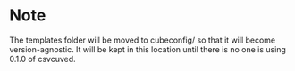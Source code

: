# Note

The templates folder will be moved to cubeconfig/ so that it will become version-agnostic. It will be kept in this location until there is no one is using 0.1.0 of csvcuved.

